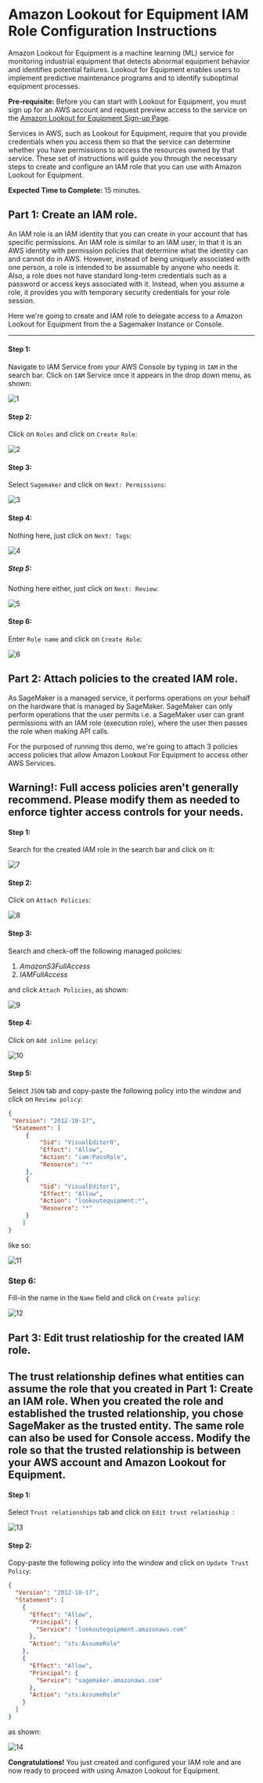 # Amazon Lookout for Equipment IAM Role Configuration Instructions
Amazon Lookout for Equipment is a machine learning (ML) service for monitoring industrial equipment that detects abnormal equipment behavior and identifies potential failures. Lookout for Equipment enables users to implement predictive maintenance programs and to identify suboptimal equipment processes. 


**Pre-requisite:**
Before you can start with Lookout for Equipment, you must sign up for an AWS account and request preview access to the service on the [Amazon Lookout for Equipment Sign-up Page](https://pages.awscloud.com/Amazon-Lookout-for-Equipment-Preview.html). 

Services in AWS, such as Lookout for Equipment, require that you provide credentials when you access them so that the service can determine whether you have permissions to access the resources owned by that service. These set of instructions will guide you through the necessary steps to create and configure an IAM role that you can use with Amazon Lookout for Equipment.

**Expected Time to Complete:** 15 minutes. 

## Part 1: Create an IAM role.

An IAM role is an IAM identity that you can create in your account that has specific permissions. An IAM role is similar to an IAM user, in that it is an AWS identity with permission policies that determine what the identity can and cannot do in AWS. However, instead of being uniquely associated with one person, a role is intended to be assumable by anyone who needs it. Also, a role does not have standard long-term credentials such as a password or access keys associated with it. Instead, when you assume a role, it provides you with temporary security credentials for your role session. 

Here we're going to create and IAM role to delegate access to a Amazon Lookout for Equipment from the a Sagemaker Instance or Console. 

---
#### Step 1: 
Navigate to IAM Service from your AWS Console by typing in `IAM` in the search bar. Click on `IAM` Service once it appears in the drop down menu, as shown:

![1](screenshots/1.png)


#### Step 2:
Click on `Roles` and click on `Create Role`:

![2](screenshots/2.png)


#### Step 3:
Select `Sagemaker` and click on `Next: Permissions`:

![3](screenshots/3.png)


#### Step 4:
Nothing here, just click on `Next: Tags`:

![4](screenshots/4.png)


##### Step 5:
Nothing here either, just click on `Next: Review`:

![5](screenshots/5.png)


#### Step 6:
Enter `Role name` and click on `Create Role`:

![6](screenshots/6.png)


## Part 2: Attach policies to the created IAM role.

As SageMaker is a managed service, it performs operations on your behalf on the hardware that is managed by SageMaker. SageMaker can only perform operations that the user permits i.e. a SageMaker user can grant permissions with an IAM role (execution role), where the user then passes the role when making API calls.

For the purposed of running this demo, we're going to attach 3 policies access policies that allow Amazon Lookout For Equipment to access other AWS Services. 

**Warning!:** Full access policies aren't generally recommend. Please modify them as needed to enforce tighter access controls for your needs.
---
#### Step 1:
Search for the created IAM role in the search bar and click on it:

![7](screenshots/7.png)


#### Step 2:
Click on `Attach Policies`:

![8](screenshots/8.png)


#### Step 3:
Search and check-off the following managed policies:
1. _AmazonS3FullAccess_
2. _IAMFullAccess_

and click `Attach Policies`, as shown:

![9](screenshots/9.png)


#### Step 4:
Click on `Add inline policy`:

![10](screenshots/10.png)


#### Step 5: 
Select `JSON` tab and copy-paste the following policy into the window and click on `Review policy`: 

```json
{
 "Version": "2012-10-17",
 "Statement": [
     {
         "Sid": "VisualEditor0",
         "Effect": "Allow",
         "Action": "iam:PassRole",
         "Resource": "*"
     },
     {
         "Sid": "VisualEditor1",
         "Effect": "Allow",
         "Action": "lookoutequipment:*",
         "Resource": "*"
     }
    ]
}
```

like so:

![11](screenshots/11.png)

### Step 6:
Fill-in the name in the `Name` field and click on `Create policy`:

![12](screenshots/12.png)


## Part 3: Edit trust relatioship for the created IAM role.

The trust relationship defines what entities can assume the role that you created in Part 1: Create an IAM role. When you created the role and established the trusted relationship, you chose SageMaker as the trusted entity. The same role can also be used for Console access. Modify the role so that the trusted relationship is between your AWS account and Amazon Lookout for Equipment. 
---

#### Step 1:
Select `Trust relationships` tab and click on `Edit trust relatioship `:

![13](screenshots/13.png)


#### Step 2:
Copy-paste the following policy into the window and click on `Update Trust Policy`:

```json
{
  "Version": "2012-10-17",
  "Statement": [
    {
      "Effect": "Allow",
      "Principal": {
        "Service": "lookoutequipment.amazonaws.com"
      },
      "Action": "sts:AssumeRole"
    },
    {
      "Effect": "Allow",
      "Principal": {
        "Service": "sagemaker.amazonaws.com"
      },
      "Action": "sts:AssumeRole"
    }
  ]
}
```

as shown:

![14](screenshots/14.png)


**Congratulations!** You just created and configured your IAM role and are now ready to proceed with using Amazon Lookout for Equipment.